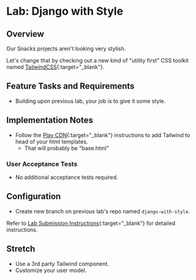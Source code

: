 # Lab: Django with Style

## Overview

Our Snacks projects aren't looking very stylish.

Let's change that by checking out a new kind of "utility first" CSS toolkit named [TailwindCSS](https://tailwindcss.com/){:target="_blank"}.

## Feature Tasks and Requirements

- Building upon previous lab, your job is to give it some style.

## Implementation Notes

- Follow the [Play CDN](https://tailwindcss.com/docs/installation/play-cdn){:target="_blank"} instructions to add Tailwind to head of your html templates.
  - That will probably be "base.html"

### User Acceptance Tests

- No additional acceptance tests required.

## Configuration

- Create new branch on previous lab's repo named `django-with-style`.

Refer to [Lab Submission Instructions](../../../reference/submission-instructions/labs/){:target="_blank"} for detailed instructions.

## Stretch

- Use a 3rd party Tailwind component.
- Customize your user model.
